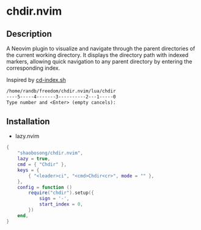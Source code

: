 # chdir.nvim

## Description
A Neovim plugin to visualize and navigate through the parent directories of the current working directory. It displays the directory path with indexed markers, allowing quick navigation to any parent directory by entering the corresponding index.

Inspired by [cd-index.sh](https://gist.github.com/shaobosong/c6bd3f1b854b119641b5395b2f0e7752)

```txt
/home/randb/freedom/chdir.nvim/lua/chdir
----5-----4-------3----------2---1-----0
Type number and <Enter> (empty cancels):
```

## Installation
- lazy.nvim
```lua
{
    "shaobosong/chdir.nvim",
    lazy = true,
    cmd = { "Chdir" },
    keys = {
        { "<leader>ci", "<cmd>Chdir<cr>", mode = "" },
    },
    config = function ()
        require("chdir").setup({
            sign = '-',
            start_index = 0,
        })
    end,
}
```
